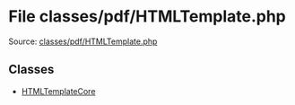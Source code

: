 File classes/pdf/HTMLTemplate.php
=========

Source: [classes/pdf/HTMLTemplate.php](https://github.com/PrestaShop/PrestaShop/blob/1.5.0.2/classes/pdf/HTMLTemplate.php)


Classes
-------

* [HTMLTemplateCore](class.HTMLTemplateCore.md)

